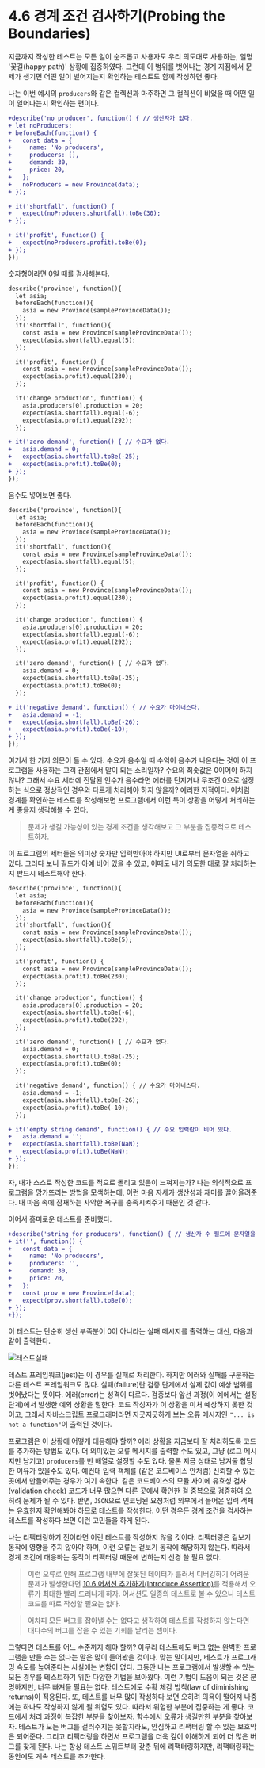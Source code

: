 # 4.6 경계 조건 검사하기(Probing the Boundaries)
지금까지 작성한 테스트는 모든 일이 순조롭고 사용자도 우리 의도대로 사용하는, 일명 '꽃길(happy path)' 상황에 집중하였다. 그런데 이 범위를 벗어나는 경계 지점에서 문제가 생기면 어떤 일이 벌어지는지 확인하는 테스트도 함께 작성하면 좋다.

나는 이번 예시의 `producers`와 같은 컬렉션과 마주하면 그 컬렉션이 비었을 때 어떤 일이 일어나는지 확인하는 편이다.

```diff
+describe('no producer', function() { // 생산자가 없다.
+ let noProducers;
+ beforeEach(function() {
+   const data = {
+     name: 'No producers',
+     producers: [],
+     demand: 30,
+     price: 20,
+   };
+   noProducers = new Province(data);
+ });

+ it('shortfall', function() {
+   expect(noProducers.shortfall).toBe(30);
+ });

+ it('profit', function() {
+   expect(noProducers.profit).toBe(0);
+ });
});
```

숫자형이라면 0일 때를 검사해본다.

```diff
describe('province', function(){
  let asia;
  beforeEach(function(){
    asia = new Province(sampleProvinceData());
  });
  it('shortfall', function(){
    const asia = new Province(sampleProvinceData());
    expect(asia.shortfall).equal(5);
  });

  it('profit', function() {
    const asia = new Province(sampleProvinceData());
    expect(asia.profit).equal(230);
  });

  it('change production', function() {
    asia.producers[0].production = 20;
    expect(asia.shortfall).equal(-6);
    expect(asia.profit).equal(292);
  });

+ it('zero demand', function() { // 수요가 없다.
+   asia.demand = 0;
+   expect(asia.shortfall).toBe(-25);
+   expect(asia.profit).toBe(0);
+ });
});
```

음수도 넣어보면 좋다.

```diff
describe('province', function(){
  let asia;
  beforeEach(function(){
    asia = new Province(sampleProvinceData());
  });
  it('shortfall', function(){
    const asia = new Province(sampleProvinceData());
    expect(asia.shortfall).equal(5);
  });

  it('profit', function() {
    const asia = new Province(sampleProvinceData());
    expect(asia.profit).equal(230);
  });

  it('change production', function() {
    asia.producers[0].production = 20;
    expect(asia.shortfall).equal(-6);
    expect(asia.profit).equal(292);
  });

  it('zero demand', function() { // 수요가 없다.
    asia.demand = 0;
    expect(asia.shortfall).toBe(-25);
    expect(asia.profit).toBe(0);
  });

+ it('negative demand', function() { // 수요가 마이너스다.
+   asia.demand = -1;
+   expect(asia.shortfall).toBe(-26);
+   expect(asia.profit).toBe(-10);
+ });
});
```

여기서 한 가지 의문이 들 수 있다. 수요가 음수일 때 수익이 음수가 나온다는 것이 이 프로그램을 사용하는 고객 관점에서 말이 되는 소리일까? 수요의 최솟값은 0이어야 하지 않나? 그래서 수요 세터에 전달된 인수가 음수라면 에러를 던지거나 무조건 0으로 설정하는 식으로 정상적인 경우와 다르게 처리해야 하지 않을까? 예리한 지적이다. 이처럼 경계를 확인하는 테스트를 작성해보면 프로그램에서 이런 특이 상황을 어떻게 처리하는 게 좋을지 생각해볼 수 있다.

> 문제가 생길 가능성이 있는 경계 조건을 생각해보고 그 부분을 집중적으로 테스트하자.

이 프로그램의 세터들은 의미상 숫자만 입력받아야 하지만 UI로부터 문자열을 취하고 있다. 그러다 보니 필드가 아예 비어 있을 수 있고, 이때도 내가 의도한 대로 잘 처리하는지 반드시 테스트해야 한다.

```diff
describe('province', function(){
  let asia;
  beforeEach(function(){
    asia = new Province(sampleProvinceData());
  });
  it('shortfall', function(){
    const asia = new Province(sampleProvinceData());
    expect(asia.shortfall).toBe(5);
  });

  it('profit', function() {
    const asia = new Province(sampleProvinceData());
    expect(asia.profit).toBe(230);
  });

  it('change production', function() {
    asia.producers[0].production = 20;
    expect(asia.shortfall).toBe(-6);
    expect(asia.profit).toBe(292);
  });

  it('zero demand', function() { // 수요가 없다.
    asia.demand = 0;
    expect(asia.shortfall).toBe(-25);
    expect(asia.profit).toBe(0);
  });

  it('negative demand', function() { // 수요가 마이너스다.
    asia.demand = -1;
    expect(asia.shortfall).toBe(-26);
    expect(asia.profit).toBe(-10);
  });

+ it('empty string demand', function() { // 수요 입력란이 비어 있다.
+   asia.demand = '';
+   expect(asia.shortfall).toBe(NaN);
+   expect(asia.profit).toBe(NaN);
+ });
});
```

자, 내가 스스로 작성한 코드를 적으로 돌리고 있음이 느껴지는가? 나는 의식적으로 프로그램을 망가뜨리는 방법을 모색하는데, 이런 마음 자세가 생산성과 재미를 끌어올려준다. 내 마음 속에 잠재하는 사악한 욕구를 충족시켜주기 때문인 것 같다.

이어서 흥미로운 테스트를 준비했다.

```diff
+describe('string for producers', function() { // 생산자 수 필드에 문자열을 대입한다.
+ it('', function() {
+   const data = {
+     name: 'No producers',
+     producers: '',
+     demand: 30,
+     price: 20,
+   };
+   const prov = new Province(data);
+   expect(prov.shortfall).toBe(0);
+ });
+});
```

이 테스트는 단순히 생산 부족분이 0이 아니라는 실패 메시지를 출력하는 대신, 다음과 같이 출력한다.

![테스트실패](4-6-string-for-producers.png)

테스트 프레임워크(jest)는 이 경우를 실패로 처리한다. 하지만 에러와 실패를 구분하는 다른 테스트 프레임워크도 많다. 실패(failure)란 검증 단계에서 실제 값이 예상 범위를 벗어났다는 뜻이다. 에러(error)는 성격이 다르다. 검증보다 앞선 과정(이 예에서는 설정 단계)에서 발생한 예외 상황을 말한다. 코드 작성자가 이 상황을 미처 예상하지 못한 것이고, 그래서 자바스크립트 프로그래머라면 지긋지긋하게 보는 오류 메시지인 `"... is not a function"`이 출력된 것이다.

프로그램은 이 상황에 어떻게 대응해야 할까? 에러 상황을 지금보다 잘 처리하도록 코드를 추가하는 방법도 있다. 더 의미있는 오류 메시지를 출력할 수도 있고, 그냥 (로그 메시지만 남기고) `producers`를 빈 배열로 설정할 수도 있다. 물론 지금 상태로 남겨둘 합당한 이유가 있을수도 있다. 예컨대 입력 객체를 (같은 코드베이스 안처럼) 신뢰할 수 있는 곳에서 만들어주는 경우가 여기 속한다. 같은 코드베이스의 모듈 사이에 유효성 검사(validation check) 코드가 너무 많으면 다른 곳에서 확인한 걸 중복으로 검증하여 오히려 문제가 될 수 있다. 반면, `JSON`으로 인코딩된 요청처럼 외부에서 들어온 입력 객체는 유효한지 확인해봐야 하므로 테스트를 작성한다. 어떤 경우든 경계 조건을 검사하는 테스트를 작성하다 보면 이런 고민들을 하게 된다.

나는 리팩터링하기 전이라면 이런 테스트를 작성하지 않을 것이다. 리팩터링은 겉보기 동작에 영향을 주지 않아야 하며, 이런 오류는 겉보기 동작에 해당하지 않는다. 따라서 경계 조건에 대응하는 동작이 리팩터링 때문에 변하는지 신경 쓸 필요 없다.

> 이런 오류로 인해 프로그램 내부에 잘못된 데이터가 흘러서 디버깅하기 어려운 문제가 발생한다면 [10.6 어서션 추가하기(Introduce Assertion)](https://github.com/wonder13662/refactoring-v2/blob/writing/chapter10/10-6.md)를 적용해서 오류가 최대한 빨리 드러나게 하자. 어서션도 일종의 테스트로 볼 수 있으니 테스트 코드를 따로 작성할 필요는 없다.

> 어차피 모든 버그를 잡아낼 수는 없다고 생각하여 테스트를 작성하지 않는다면 대다수의 버그를 잡을 수 있는 기회를 날리는 셈이다.

그렇다면 테스트를 어느 수준까지 해야 할까? 아무리 테스트해도 버그 없는 완벽한 프로그램을 만들 수는 없다는 말은 많이 들어봤을 것이다. 맞는 말이지만, 테스트가 프로그래밍 속도를 높여준다는 사실에는 변함이 없다. 그동안 나는 프로그램에서 발생할 수 있는 모든 경우를 테스트하기 위한 다양한 기법을 보아왔다. 이런 기법이 도움이 되는 것은 분명하지만, 너무 빠져들 필요는 없다. 테스트에도 수확 체감 법칙(law of diminishing returns)이 적용된다. 또, 테스트를 너무 많이 작성하다 보면 오히려 의욕이 떨어져 나중에는 하나도 작성하지 않게 될 위험도 있다. 따라서 위험한 부분에 집중하는 게 좋다. 코드에서 처리 과정이 복잡한 부분을 찾아보자. 함수에서 오류가 생길만한 부분을 찾아보자. 테스트가 모든 버그를 걸러주지는 못할지라도, 안심하고 리팩터링 할 수 있는 보호막은 되어준다. 그리고 리팩터링을 하면서 프로그램을 더욱 깊이 이해하게 되어 더 많은 버그를 찾게 된다. 나는 항상 테스트 스위트부터 갖춘 뒤에 리팩터링하지만, 리팩터링하는 동안에도 계속 테스트를 추가한다.